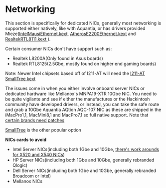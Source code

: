 # Networking

This section is specifically for dedicated NICs, generally most networking is supported either natively, like with Aquantia, or has drivers provided Mieze([IntelMausiEthernet.kext](https://github.com/Mieze/IntelMausiEthernet), [AtherosE2200Ethernet.kext](https://github.com/Mieze/AtherosE2200Ethernet) and [RealtekRTL8111.kext ](https://github.com/Mieze/RTL8111_driver_for_OS_X)). 

Certain consumer NICs don't have support such as:
* Realtek L8200A(Only found in Asus boards)
* Realtek RTL8125(2.5Gbe, mostly found on higher end gaming boards)

Note: Newer Intel chipsets based off of I211-AT will need the [I211-AT SmallTree kext](https://github.com/khronokernel/SmallTree-I211-AT-patch/releases)


The issues come in when you either involve onboard server NICs or dedicated hardware like Mellanox's MNPA19-XTR 10Gbe NIC. You need to be quite vigilante and see if either the manufactures or the Hackintosh community have developed drivers, or instead, you can take the safe route and grab a 10Gbe Aquantia AQtion AQC-107 NIC as these are shipped in the iMacPro1,1, MacMini8,1 and MacPro7,1 so full native support. Note that [certain brands need patches](https://www.insanelymac.com/forum/topic/330614-aquantia-10-gb-ethernet-support-thread-10132-upwards/)

[SmallTree](https://www.small-tree.com/categories/10gb-ethernet-cards/) is the other popular option

**NICs cards to avoid**

* Intel Server NICs(including both 1Gbe and 10Gbe, [there's work arounds for X520 and X540 NICs](https://www.tonymacx86.com/threads/how-to-build-your-own-imac-pro-successful-build-extended-guide.229353/))
* HP Server NICs(including both 1Gbe and 10Gbe, generally rebranded Qlogic)
* Dell Server NICs(including both 1Gbe and 10Gbe, generally rebranded Broadcom or Intel)
* Mellanox NICs
